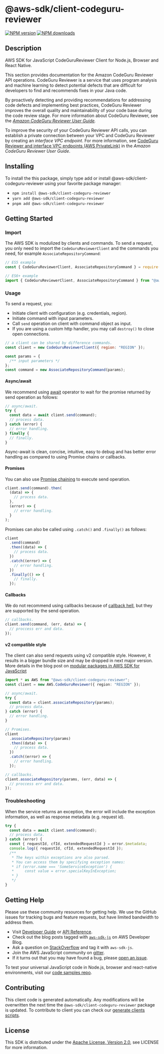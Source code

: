 # @aws-sdk/client-codeguru-reviewer

[![NPM version](https://img.shields.io/npm/v/@aws-sdk/client-codeguru-reviewer/latest.svg)](https://www.npmjs.com/package/@aws-sdk/client-codeguru-reviewer)
[![NPM downloads](https://img.shields.io/npm/dm/@aws-sdk/client-codeguru-reviewer.svg)](https://www.npmjs.com/package/@aws-sdk/client-codeguru-reviewer)

## Description

AWS SDK for JavaScript CodeGuruReviewer Client for Node.js, Browser and React Native.

<p>This section provides documentation for the Amazon CodeGuru Reviewer API operations. CodeGuru Reviewer is a service
that uses program analysis and machine learning to detect potential defects that are difficult for developers to find and recommends
fixes in your Java code.</p>

<p>By proactively detecting and providing recommendations for addressing code defects and implementing best practices, CodeGuru Reviewer
improves the overall quality and maintainability of your code base during the code review stage. For more information about CodeGuru Reviewer, see the
<i>
<a href="https://docs.aws.amazon.com/codeguru/latest/reviewer-ug/welcome.html">Amazon CodeGuru Reviewer User Guide</a>.</i>
</p>

<p>
To improve the security of your CodeGuru Reviewer API calls, you can establish a private connection between your VPC and CodeGuru Reviewer by
creating an <i>interface VPC endpoint</i>. For more information, see
<a href="https://docs.aws.amazon.com/codeguru/latest/reviewer-ug/vpc-interface-endpoints.html">CodeGuru Reviewer and interface
VPC endpoints (AWS PrivateLink)</a> in the <i>Amazon CodeGuru Reviewer User Guide</i>.
</p>

## Installing

To install the this package, simply type add or install @aws-sdk/client-codeguru-reviewer
using your favorite package manager:

- `npm install @aws-sdk/client-codeguru-reviewer`
- `yarn add @aws-sdk/client-codeguru-reviewer`
- `pnpm add @aws-sdk/client-codeguru-reviewer`

## Getting Started

### Import

The AWS SDK is modulized by clients and commands.
To send a request, you only need to import the `CodeGuruReviewerClient` and
the commands you need, for example `AssociateRepositoryCommand`:

```js
// ES5 example
const { CodeGuruReviewerClient, AssociateRepositoryCommand } = require("@aws-sdk/client-codeguru-reviewer");
```

```ts
// ES6+ example
import { CodeGuruReviewerClient, AssociateRepositoryCommand } from "@aws-sdk/client-codeguru-reviewer";
```

### Usage

To send a request, you:

- Initiate client with configuration (e.g. credentials, region).
- Initiate command with input parameters.
- Call `send` operation on client with command object as input.
- If you are using a custom http handler, you may call `destroy()` to close open connections.

```js
// a client can be shared by difference commands.
const client = new CodeGuruReviewerClient({ region: "REGION" });

const params = {
  /** input parameters */
};
const command = new AssociateRepositoryCommand(params);
```

#### Async/await

We recommend using [await](https://developer.mozilla.org/en-US/docs/Web/JavaScript/Reference/Operators/await)
operator to wait for the promise returned by send operation as follows:

```js
// async/await.
try {
  const data = await client.send(command);
  // process data.
} catch (error) {
  // error handling.
} finally {
  // finally.
}
```

Async-await is clean, concise, intuitive, easy to debug and has better error handling
as compared to using Promise chains or callbacks.

#### Promises

You can also use [Promise chaining](https://developer.mozilla.org/en-US/docs/Web/JavaScript/Guide/Using_promises#chaining)
to execute send operation.

```js
client.send(command).then(
  (data) => {
    // process data.
  },
  (error) => {
    // error handling.
  }
);
```

Promises can also be called using `.catch()` and `.finally()` as follows:

```js
client
  .send(command)
  .then((data) => {
    // process data.
  })
  .catch((error) => {
    // error handling.
  })
  .finally(() => {
    // finally.
  });
```

#### Callbacks

We do not recommend using callbacks because of [callback hell](http://callbackhell.com/),
but they are supported by the send operation.

```js
// callbacks.
client.send(command, (err, data) => {
  // proccess err and data.
});
```

#### v2 compatible style

The client can also send requests using v2 compatible style.
However, it results in a bigger bundle size and may be dropped in next major version. More details in the blog post
on [modular packages in AWS SDK for JavaScript](https://aws.amazon.com/blogs/developer/modular-packages-in-aws-sdk-for-javascript/)

```ts
import * as AWS from "@aws-sdk/client-codeguru-reviewer";
const client = new AWS.CodeGuruReviewer({ region: "REGION" });

// async/await.
try {
  const data = client.associateRepository(params);
  // process data.
} catch (error) {
  // error handling.
}

// Promises.
client
  .associateRepository(params)
  .then((data) => {
    // process data.
  })
  .catch((error) => {
    // error handling.
  });

// callbacks.
client.associateRepository(params, (err, data) => {
  // proccess err and data.
});
```

### Troubleshooting

When the service returns an exception, the error will include the exception information,
as well as response metadata (e.g. request id).

```js
try {
  const data = await client.send(command);
  // process data.
} catch (error) {
  const { requestId, cfId, extendedRequestId } = error.$metadata;
  console.log({ requestId, cfId, extendedRequestId });
  /**
   * The keys within exceptions are also parsed.
   * You can access them by specifying exception names:
   * if (error.name === 'SomeServiceException') {
   *     const value = error.specialKeyInException;
   * }
   */
}
```

## Getting Help

Please use these community resources for getting help.
We use the GitHub issues for tracking bugs and feature requests, but have limited bandwidth to address them.

- Visit [Developer Guide](https://docs.aws.amazon.com/sdk-for-javascript/v3/developer-guide/welcome.html)
  or [API Reference](https://docs.aws.amazon.com/AWSJavaScriptSDK/v3/latest/index.html).
- Check out the blog posts tagged with [`aws-sdk-js`](https://aws.amazon.com/blogs/developer/tag/aws-sdk-js/)
  on AWS Developer Blog.
- Ask a question on [StackOverflow](https://stackoverflow.com/questions/tagged/aws-sdk-js) and tag it with `aws-sdk-js`.
- Join the AWS JavaScript community on [gitter](https://gitter.im/aws/aws-sdk-js-v3).
- If it turns out that you may have found a bug, please [open an issue](https://github.com/aws/aws-sdk-js-v3/issues/new/choose).

To test your universal JavaScript code in Node.js, browser and react-native environments,
visit our [code samples repo](https://github.com/aws-samples/aws-sdk-js-tests).

## Contributing

This client code is generated automatically. Any modifications will be overwritten the next time the `@aws-sdk/client-codeguru-reviewer` package is updated.
To contribute to client you can check our [generate clients scripts](https://github.com/aws/aws-sdk-js-v3/tree/main/scripts/generate-clients).

## License

This SDK is distributed under the
[Apache License, Version 2.0](http://www.apache.org/licenses/LICENSE-2.0),
see LICENSE for more information.
